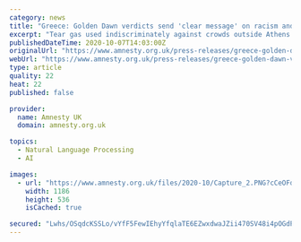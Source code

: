 ```yaml
---
category: news
title: "Greece: Golden Dawn verdicts send 'clear message' on racism and hate speech"
excerpt: "Tear gas used indiscriminately against crowds outside Athens court this morning ‘Today’s landmark ruling is a recognition of the systemic threat posed to our societies by a violent, racist group’ - Nils Muižnieks Performance cookies allow us to recognise and count the number of visitors and to see how visitors move around the website."
publishedDateTime: 2020-10-07T14:03:00Z
originalUrl: "https://www.amnesty.org.uk/press-releases/greece-golden-dawn-verdicts-send-clear-message-racism-and-hate-speech"
webUrl: "https://www.amnesty.org.uk/press-releases/greece-golden-dawn-verdicts-send-clear-message-racism-and-hate-speech"
type: article
quality: 22
heat: 22
published: false

provider:
  name: Amnesty UK
  domain: amnesty.org.uk

topics:
  - Natural Language Processing
  - AI

images:
  - url: "https://www.amnesty.org.uk/files/2020-10/Capture_2.PNG?cCeOFdoCTGRB3Um73MRuJEONVqCQc1zw"
    width: 1186
    height: 536
    isCached: true

secured: "Lwhs/OSqdcKSSLo/vYfF5FewIEhyYfqlaTE6EZwxdwaJZii470SV48i4pOGdPxuKTxhOiLr4Bc8IrbK8ldSfZsrbVUZWtwjVR1/XHKjaN4WFzj3Z4uJRJVlKb3Z64jRHsJGozG6mG/Ba2ImAV5lLc3BLflgt8nSKHZ3yx4K0wklACB/lg6f3K403/wsmqX2s+GmZh2RNhqzRFn+WuaZynVoBiK+6+DJEbHwJqsDoFBFzvejD2L3OCQL5cDE23SW69K3FrZX0zXvBguezbvQhFgQhYuPJmEaszFdtSNjwI7jTtC0eYr4G2NHyOTW5K7DXHw/wSTIxwr3UQ1Ml9UR78AEwmk9cwxboy4CmyjC4PGo=;qZzJ0aGXx7QogzAYou/JoA=="
---
```


